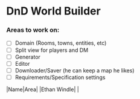 # DnD World Builder


### Areas to work on:
 - [ ] Domain (Rooms, towns, entities, etc)
 - [ ] Split view for players and DM
 - [ ] Generator
 - [ ] Editor
 - [ ] Downloader/Saver (he can keep a map he likes) 
 - [ ] Requirements/Specification settings

|Name|Area|
|Ethan Windle|  |
